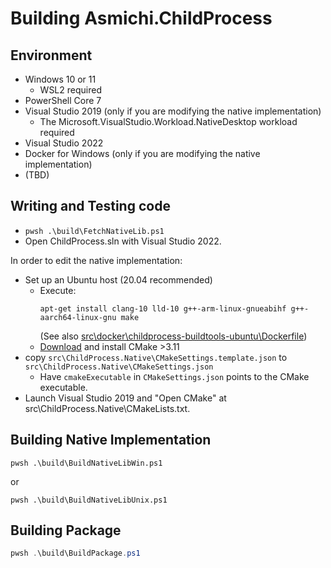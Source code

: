 # Building Asmichi.ChildProcess

## Environment

- Windows 10 or 11
    - WSL2 required
- PowerShell Core 7
- Visual Studio 2019 (only if you are modifying the native implementation)
    - The Microsoft.VisualStudio.Workload.NativeDesktop workload required
- Visual Studio 2022
- Docker for Windows (only if you are modifying the native implementation)
- (TBD)

## Writing and Testing code

- `pwsh .\build\FetchNativeLib.ps1`
- Open ChildProcess.sln with Visual Studio 2022.

In order to edit the native implementation:

- Set up an Ubuntu host (20.04 recommended)
    - Execute:
        ```
        apt-get install clang-10 lld-10 g++-arm-linux-gnueabihf g++-aarch64-linux-gnu make
        ```
      (See also [src\docker\childprocess-buildtools-ubuntu\Dockerfile](src\docker\childprocess-buildtools-ubuntu\Dockerfile))
    - [Download](https://cmake.org/download/) and install CMake >3.11
- copy `src\ChildProcess.Native\CMakeSettings.template.json` to `src\ChildProcess.Native\CMakeSettings.json`
    - Have `cmakeExecutable` in `CMakeSettings.json` points to the CMake executable.
- Launch Visual Studio 2019 and "Open CMake" at src\ChildProcess.Native\CMakeLists.txt.

## Building Native Implementation
```
pwsh .\build\BuildNativeLibWin.ps1
```
or
```
pwsh .\build\BuildNativeLibUnix.ps1
```

## Building Package

```powershell
pwsh .\build\BuildPackage.ps1
```
